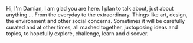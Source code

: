 Hi, I'm Damian, 
I am glad you are here. I plan to talk about, just about anything ... From the everyday to the extraordinary. Things like art, design, the environment and other social concerns. Sometimes it will be carefully curated and at other times, all mashed together, juxtoposing ideas and topics, to hopefully explore, challenge, learn and discover. 
